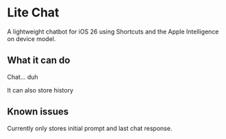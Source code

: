 # Lite Chat
A lightweight chatbot for iOS 26 using Shortcuts and the Apple Intelligence on device model.

## What it can do
Chat... duh

It can also store history

## Known issues
Currently only stores initial prompt and last chat response.
